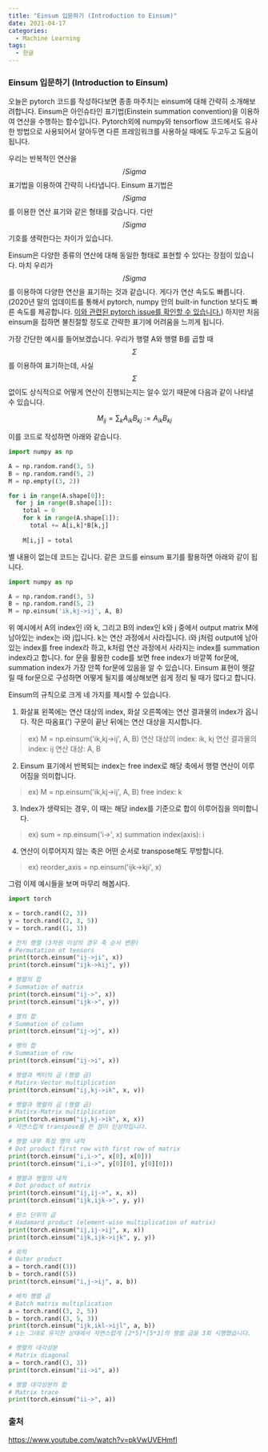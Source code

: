 ```yaml
---
title: "Einsum 입문하기 (Introduction to Einsum)"
date: 2021-04-17
categories:
  - Machine Learning
tags:
  - 한글
---
```

### Einsum 입문하기 (Introduction to Einsum)

오늘은 pytorch 코드를 작성하다보면 종종 마주치는 einsum에 대해 간략히 소개해보려합니다. Einsum은 아인슈타인 표기법(Einstein summation convention)을 이용하여 연산을 수행하는 함수입니다. Pytorch외에 numpy와 tensorflow 코드에서도 유사한 방법으로 사용되어서 알아두면 다른 프레임워크를 사용하실 때에도 두고두고 도움이 됩니다.

우리는 반복적인 연산을 $$/Sigma$$ 표기법을 이용하여 간략히 나타냅니다. Einsum 표기법은 $$/Sigma$$를 이용한 연산 표기와 같은 형태를 갖습니다. 다만 $$/Sigma$$ 기호를 생략한다는 차이가 있습니다.

Einsum은 다양한 종류의 연산에 대해 동일한 형태로 표현할 수 있다는 장점이 있습니다. 마치 우리가 $$/Sigma$$를 이용하여 다양한 연산을 표기하는 것과 같습니다. 게다가 연산 속도도 빠릅니다. (2020년 말의 업데이트를 통해서 pytorch, numpy 안의 built-in function 보다도 빠른 속도를 제공합니다. [이와 관련된 pytorch issue를 확인할 수 있습니다.](<https://github.com/pytorch/pytorch/issues/32591/>)) 하지만 처음 einsum을 접하면 불친절할 정도로 간략한 표기에 어려움을 느끼게 됩니다.

가장 간단한 예시를 들어보겠습니다. 우리가 행렬 A와 행렬 B를 곱할 때 $$\Sigma$$를 이용하여 표기하는데, 사실 $$\Sigma$$ 없이도 상식적으로 어떻게 연산이 진행되는지는 알수 있기 때문에 다음과 같이 나타낼 수 있습니다.

$$M_{ij}=\sum_{k}A_{ik}B_{kj}:= A_{ik}B_{kj}$$

이를 코드로 작성하면 아래와 같습니다.

```python
import numpy as np

A = np.random.rand(3, 5)
B = np.random.rand(5, 2)
M = np.empty((3, 2))

for i in range(A.shape[0]):
  for j in range(B.shape[1]):
    total = 0
    for k in range(A.shape[1]):
      total += A[i,k]*B[k,j]
    
    M[i,j] = total
```

별 내용이 없는데 코드는 깁니다. 같은 코드를 einsum 표기를 활용하면 아래와 같이 됩니다.

```python
import numpy as np

A = np.random.rand(3, 5)
B = np.random.rand(5, 2)
M = np.einsum('ik,kj->ij', A, B)
```

위 예시에서 A의 index인 i와 k, 그리고 B의 index인 k와 j 중에서 output matrix M에 남아있는 index는 i와 j입니다. k는 연산 과정에서 사라집니다. i와 j처럼 output에 남아있는 index를 free index라 하고, k처럼 연산 과정에서 사라지는 index를 summation index라고 합니다. for 문을 활용한 code를 보면 free index가 바깥쪽 for문에, summation index가 가장 안쪽 for문에 있음을 알 수 있습니다. Einsum 표현이 헷갈릴 때 for문으로 구성하면 어떻게 될지를 예상해보면 쉽게 정리 될 때가 많다고 합니다.

Einsum의 규칙으로 크게 네 가지를 제시할 수 있습니다.
1. 화살표 왼쪽에는 연산 대상의 index, 화살 오른쪽에는 연산 결과물의 index가 옵니다. 작은 따옴표(') 구문이 끝난 뒤에는 연산 대상을 지시합니다.
  > ex) M = np.einsum('ik,kj->ij', A, B)
    연산 대상의 index: ik, kj
    연산 결과물의 index: ij
    연산 대상: A, B
2. Einsum 표기에서 반복되는 index는 free index로 해당 축에서 행렬 연산이 이루어짐을 의미합니다.
  > ex) M = np.einsum('ik,kj->ij', A, B)
    free index: k
3. Index가 생략되는 경우, 이 때는 해당 index를 기준으로 합이 이루어짐을 의미합니다. 
  > ex) sum = np.einsum('i->', x)
    summation index(axis): i
4. 연산이 이루어지지 않는 축은 어떤 순서로 transpose해도 무방합니다.
  > ex) reorder_axis = np.einsum('ijk->kji', x)

그럼 이제 예시들을 보며 마무리 해봅시다.
```python
import torch

x = torch.rand((2, 3))
y = torch.rand((2, 3, 5))
v = torch.rand((1, 3))

# 전치 행렬 (3차원 이상의 경우 축 순서 변환)
# Permutation ot tensors
print(torch.einsum("ij->ji", x))
print(torch.einsum("ijk->kij", y))

# 행렬의 합
# Summation of matrix
print(torch.einsum("ij->", x))
print(torch.einsum("ijk->", y))

# 열의 합
# Summation of column
print(torch.einsum("ij->j", x))

# 행의 합
# Summation of row
print(torch.einsum("ij->i", x))

# 행렬과 벡터의 곱 (행렬 곱)
# Matirx-Vector multiplication
print(torch.einsum("ij,kj->ik", x, v))

# 행렬과 행렬의 곱 (행렬 곱)
# Matirx-Matrix multiplication
print(torch.einsum("ij,kj->ik", x, x))
# 자연스럽게 transpose를 한 점이 인상적입니다.

# 행렬 내부 특정 행의 내적
# Dot product first row with first row of matrix
print(torch.einsum("i,i->", x[0], x[0]))
print(torch.einsum("i,i->", y[0][0], y[0][0]))

# 행렬과 행렬의 내적
# Dot product of matrix
print(torch.einsum("ij,ij->", x, x))
print(torch.einsum("ijk,ijk->", y, y))

# 원소 단위의 곱
# Hadamard product (element-wise multiplication of matrix)
print(torch.einsum("ij,ij->ij", x, x))
print(torch.einsum("ijk,ijk->ijk", y, y))

# 외적
# Outer product
a = torch.rand((3))
b = torch.rand((5))
print(torch.einsum("i,j->ij", a, b))

# 배치 행렬 곱
# Batch matrix multiplication
a = torch.rand((3, 2, 5))
b = torch.rand((3, 5, 3))
print(torch.einsum("ijk,ikl->ijl", a, b))
# i는 그대로 유지한 상태에서 자연스럽게 [2*5]*[5*3]의 행렬 곱을 3회 시행했습니다.

# 행렬의 대각성분
# Matrix diagonal
a = torch.rand((3, 3))
print(torch.einsum("ii->i", a))

# 행렬 대각성분의 합
# Matrix trace
print(torch.einsum("ii->", a))
```

### 출처
https://www.youtube.com/watch?v=pkVwUVEHmfI